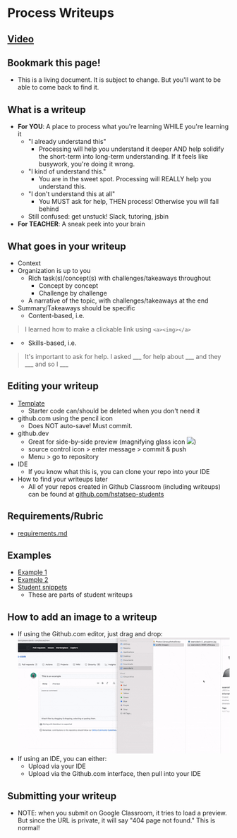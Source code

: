 # Process Writeups

## [Video](https://www.youtube.com/watch?v=AdEKspenOmU)

## Bookmark this page!
* This is a living document. It is subject to change. But you'll want to be able to come back to find it.

## What is a writeup
* **For YOU**: A place to process what you're learning WHILE you're learning it
  * "I already understand this" 
    * Processing will help you understand it deeper AND help solidify the short-term into long-term understanding. If it feels like busywork, you're doing it wrong. 
  * "I kind of understand this."
    * You are in the sweet spot. Processing will REALLY help you understand this.
  * "I don't understand this at all" 
    * You MUST ask for help, THEN process! Otherwise you will fall behind
  * Still confused: get unstuck! Slack, tutoring, jsbin
* **For TEACHER**: A sneak peek into your brain

## What goes in your writeup
* Context
* Organization is up to you
  * Rich task(s)/concept(s) with challenges/takeaways throughout
    * Concept by concept
    * Challenge by challenge
  * A narrative of the topic, with challenges/takeaways at the end
* Summary/Takeaways should be specific
  * Content-based, i.e.
> I learned how to make a clickable link using `<a><img></a>`
*
  * Skills-based, i.e.
> It's important to ask for help. I asked ___ for help about ___ and they ___ and so I ___

## Editing your writeup
* [Template](template.md)
  * Starter code can/should be deleted when you don't need it
* github.com using the pencil icon
  * Does NOT auto-save! Must commit.
* github.dev
  * Great for side-by-side preview (magnifying glass icon ![](https://hstatsep.github.io/code50/open-preview.png))
  * source control icon > enter message > commit & push
  * Menu > go to repository
* IDE
  * If you know what this is, you can clone your repo into your IDE
* How to find your writeups later
  * All of your repos created in Github Classroom (including writeups) can be found at [github.com/hstatsep-students](http://github.com/hstatsep-students)
 
## Requirements/Rubric
* [requirements.md](requirements.md)
 
## Examples
* [Example 1](example-mueller-java-ll.md)
* [Example 2](example-mueller-python-recursion.md)
* [Student snippets](student-snippets.md)
  * These are parts of student writeups

## How to add an image to a writeup
* If using the Github.com editor, just drag and drop:
![](img/upload-github-image.gif)
* If using an IDE, you can either:
  * Upload via your IDE
  * Upload via the Github.com interface, then pull into your IDE
 
## Submitting your writeup
* NOTE: when you submit on Google Classroom, it tries to load a preview. But since the URL is private, it will say "404 page not found." This is normal!
